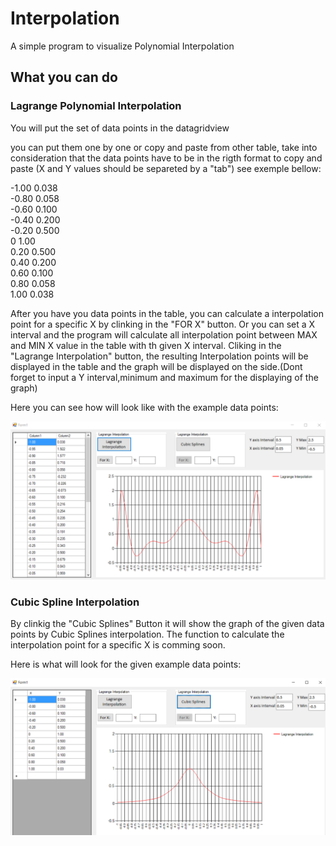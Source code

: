 # Interpolation

A simple program to visualize Polynomial Interpolation

## What you can do

### Lagrange Polynomial Interpolation

You will put the set of data points in the datagridview

  you can put them one by one or copy and paste from other table, take into consideration that the data points
  have to be in the rigth format to copy and paste (X and Y values should be separeted by a "tab") see exemple bellow:
  
-1.00 0.038  
-0.80	0.058  
-0.60	0.100  
-0.40	0.200  
-0.20	0.500  
0 1.00  
0.20	0.500  
0.40	0.200  
0.60	0.100  
0.80	0.058  
1.00	0.038

  After you have you data points in the table, you can calculate a interpolation point for a specific X by clinking
  in the "FOR X" button.
  Or you can set a X interval and the program will calculate all interpolation point between MAX and MIN X value 
  in the table with th given X interval. Cliking in the "Lagrange Interpolation" button, the resulting Interpolation points will be
  displayed in the table and the graph will be displayed on the side.(Dont forget to input a Y interval,minimum and maximum for the 
  displaying of the graph)
  
  Here you can see how will look like with the example data points:
  
  ![Lagrange Polynomial Interpolation](https://github.com/carineallen/Interpolation/blob/master/Interpolation/images/Interpolation_2.PNG)
  
 ### Cubic Spline Interpolation
      
  By clinkig the "Cubic Splines" Button it will show the graph of the given data points by Cubic Splines interpolation.
  The function to calculate the interpolation point for a specific X is comming soon.
    
  Here is what will look for the given example data points:
    
  ![Cubic Splines Interpolation](https://github.com/carineallen/Interpolation/blob/master/Interpolation/images/Interpolation_3.PNG)
  
  
  
